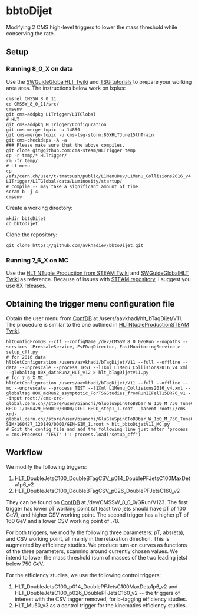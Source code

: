 # bbtoDijet
Modifying 2 CMS high-level triggers to lower the mass threshold while conserving the rate.

## Setup 
### Running 8_0_X on data
Use the [SWGuideGlobalHLT Twiki](https://twiki.cern.ch/twiki/bin/view/CMSPublic/SWGuideGlobalHLT#Preparing_a_80X_CMSSW_developer/ "Preparing a working area for 80X") and [TSG tutorials](https://indico.cern.ch/event/520258/ "Trigger Tutorial") to prepare your working area area. The instructions below work on lxplus:

    cmsrel CMSSW_8_0_11
    cd CMSSW_8_0_11/src/
    cmsenv
    git cms-addpkg L1Trigger/L1TGlobal
    # HLT
    git cms-addpkg HLTrigger/Configuration
    git cms-merge-topic -u 14850
    git cms-merge-topic -u cms-tsg-storm:80XHLTJune15thTrain
    git cms-checkdeps -A -a
    ### Please make sure that the above compiles.
    git clone git@github.com:cms-steam/HLTrigger temp   
    cp -r temp/* HLTrigger/
    rm -fr temp/
    # L1 menu
    cp /afs/cern.ch/user/t/tmatsush/public/L1MenuDev/L1Menu_Collisions2016_v4.xml L1Trigger/L1TGlobal/data/Luminosity/startup/
    # compile -- may take a significant amount of time
    scram b -j 4
    cmsenv
    
Create a working directory:

    mkdir bbtoDijet
    cd bbtoDijet

Clone the repository:

    git clone https://github.com/avkhadiev/bbtoDijet.git
    
### Running 7_6_X on MC
Use the [HLT NTuple Production from STEAM Twiki](https://twiki.cern.ch/twiki/bin/view/Sandbox/HLTNtupleProductionSTEAM#Setup_2015_recipe_CMSSW_76X "Setup: 2015 recipe (CMSSW_76X)") and [SWGuideGlobalHLT Twiki](https://twiki.cern.ch/twiki/bin/view/CMSPublic/SWGuideGlobalHLT#CMSSW_7_6_X_Previous_CMSSW_devel "CMSSW_7_6_X (Previous CMSSW development release)") as reference. Because of issues with [STEAM repository](https://github.com/cms-steam "cms-steam"), I suggest you use 8X releases.

## Obtaining the trigger menu configuration file

Obtain the user menu from [ConfDB](https://cmsweb.cern.ch/confdb/ "HLT Configurations Explorer") at /users/aavkhadi/hlt_bTagDijet/V11. The procedure is similar to the one outlined in [HLTNtupleProductionSTEAM Twiki](https://twiki.cern.ch/twiki/bin/view/Sandbox/HLTNtupleProductionSTEAM#Create_CMSSW_config_files_user_m "Create CMSSW config files from a user menu"). 

    hltConfigFromDB --cff --configName /dev/CMSSW_8_0_0/GRun --nopaths --services -PrescaleService,-EvFDaqDirector,-FastMonitoringService > setup_cff.py
    # for 2016 data
    hltGetConfiguration /users/aavkhadi/bTagDijet/V11 --full --offline --data --unprescale --process TEST --l1Xml L1Menu_Collisions2016_v4.xml --globaltag 80X_dataRun2_HLT_v12 > hlt_bTagDijetV11.py
    # for 7_6_X MC 
    hltGetConfiguration /users/aavkhadi/bTagDijet/V11 --full --offline --mc --unprescale --process TEST --l1Xml L1Menu_Collisions2016_v4.xml --globaltag 80X_mcRun2_asymptotic_ForTSGStudies_fromRunIIFall15DR76_v1 --input root://cms-xrd-global.cern.ch//store/user/bianchi/GluGluSpin0ToBBbar_W_1p0_M_750_TuneCUEP8M1_13TeV_pythia8/DIGI-RECO-1/160429_050010/0000/DIGI-RECO_step1_1.root --parent root://cms-xrd-global.cern.ch//store/user/bianchi/GluGluSpin0ToBBbar_W_1p0_M_750_TuneCUEP8M1_13TeV_pythia8/GEN-SIM/160427_120149/0000/GEN-SIM_1.root > hlt_bbtoDijetV11_MC.py
    # Edit the config file and add the following line just after 'process = cms.Process( "TEST" )': process.load("setup_cff")
    
## Workflow

We modify the following triggers:

1. HLT_DoubleJetsC100_DoubleBTagCSV_p014_DoublePFJetsC100MaxDeta1p6_v2
2. HLT_DoubleJetsC100_DoubleBTagCSV_p026_DoublePFJetsC160_v2

They can be found on [ConfDB](https://cmsweb.cern.ch/confdb/ "HLT Configurations Explorer") at /dev/CMSSW_8_0_0/GRun/V123. 
The first trigger has lower pT working point (at least two jets should have pT of 100 GeV), and higher CSV working point. The second trigger has a higher pT of 160 GeV and a lower CSV working point of .78.

For both triggers, we modify the following three parameters: pT, abs(eta), and CSV working point, all mainly in the relaxation direction. This is augmented by efficiency studies. We produce turn-on curves as functions of the three parameters, scanning around currently chosen values. We intend to lower the mass threshold (sum of masses of the two leading jets) below 750 GeV. 

For the efficiency studies, we use the following control triggers:

1. HLT_DoubleJetsC100_p014_DoublePFJetsC100MaxDeta1p6_v2 and HLT_DoubleJetsC100_p026_DoublePFJetsC160_v2 -- the triggers of interest with the CSV tagger removed, for b-tagging efficiency studies. 
2. HLT_Mu50_v3 as a control trigger for the kinematics efficiency studies.
